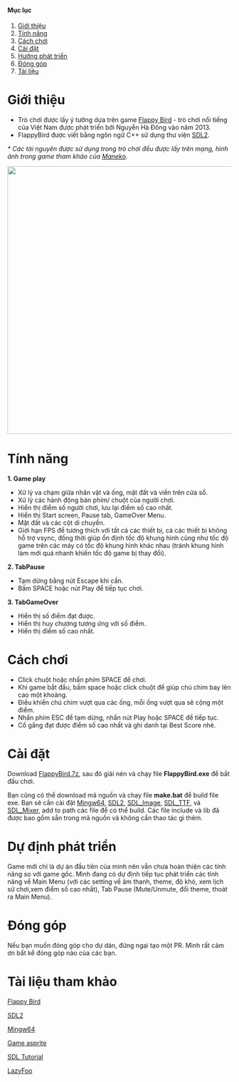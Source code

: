 #### Mục lục
1. [Giới thiệu](#gioi-thieu)
2. [Tính năng](#tinh-nang)
3. [Cách chơi](#choi)
4. [Cài đặt](#cai-dat)
5. [Hướng phát triển](#phat-trien)
6. [Đóng góp](#dong-gop)
6. [Tài liệu](#tham-khao)

# Giới thiệu <a name="gioi-thieu"></a>

* Trò chơi được lấy ý tưởng dựa trên game [Flappy Bird](https://wikipedia.org/wiki/Flappy_Bird) - trò chơi nổi tiếng của Việt Nam được phát triển bởi Nguyễn Hà Đông vào năm 2013.
* FlappyBird được viết bằng ngôn ngữ C++ sử dụng thư viện [SDL2](https://www.libsdl.org/download-2.0.php).

_* Các tài nguyên được sử dụng trong trò chơi đều được lấy trên mạng, hình ảnh trong game tham khảo của [Maneko](https://spritedatabase.net/game/2597)._

<p align="center">
<img width="1080" height="600" src="https://i.imgur.com/ujtC7XA.png">
</p>

# Tính năng <a name="tinh-nang"></a>

**1. Game play**
* Xử lý va chạm giữa nhân vật và ống, mặt đất và viền trên cửa sổ.
* Xử lý các hành động bàn phím/ chuột của người chơi.
* Hiển thị điểm số người chơi, lưu lại điểm số cao nhất.
* Hiển thị Start screen, Pause tab, GameOver Menu. 
* Mặt đất và các cột di chuyển.
* Giới hạn FPS để tương thích với tất cả các thiết bị, cả các thiết bị không hỗ trợ vsync, đồng thời giúp ổn định tốc độ khung hình cũng như tốc độ game trên các máy có tốc độ khung hình khác nhau (tránh khung hình làm mới quá nhanh khiến tốc độ game bị thay đổi).

**2. TabPause**
* Tạm dừng bằng nút Escape khi cần.
* Bấm SPACE hoặc nút Play để tiếp tục chơi.

**3. TabGameOver**
* Hiển thị số điểm đạt được.
* Hiển thị huy chương tương ứng với số điểm.
* Hiển thị điểm số cao nhất.

# Cách chơi <a name="choi"></a>
* Click chuột hoặc nhấn phím SPACE để chơi.
* Khi game bắt đầu, bấm space hoặc click chuột để giúp chú chim bay lên cao một khoảng.
* Điều khiển chú chim vượt qua các ống, mỗi ống vượt qua sẽ cộng một điểm.
* Nhấn phím ESC để tạm dừng, nhấn nút Play hoặc SPACE để tiếp tục.
* Cố gắng đạt được điểm số cao nhất và ghi danh tại Best Score nhé.

# Cài đặt <a name="cai-dat"></a>

Download [FlappyBird.7z](https://github.com/tranduytoan/FlappyBird/releases/download/v1.0/FlappyBird.7z), sau đó giải nén và chạy file **FlappyBird.exe** để bắt đầu chơi.

Bạn cũng có thể download mã nguồn và chạy file **make.bat** để build file exe. Bạn sẽ cần cài đặt [Mingw64](https://sourceforge.net/projects/mingw-w64/files/Toolchains%20targetting%20Win64/Personal%20Builds/mingw-builds/8.1.0/threads-win32/seh/x86_64-8.1.0-release-win32-seh-rt_v6-rev0.7z/download), [SDL2](https://www.libsdl.org/download-2.0.php), [SDL_Image](https://www.libsdl.org/projects/SDL_image), [SDL_TTF](https://www.libsdl.org/projects/SDL_ttf), và [SDL_Mixer](https://www.libsdl.org/projects/SDL_mixer), add to path các file để có thể build. Các file include và lib đã được bao gồm sẵn trong mã nguồn và không cần thao tác gì thêm.

# Dự định phát triển <a name="phat-trien"></a>

Game mới chỉ là dự án đầu tiên của mình nên vẫn chưa hoàn thiện các tính năng so với game gốc. Mình đang có dự định tiếp tục phát triển các tính năng về Main Menu (với các setting về âm thanh, theme, độ khó, xem lịch sử chơi,xem điểm số cao nhất), Tab Pause (Mute/Unmute, đổi theme, thoát ra Main Menu).

# Đóng góp <a name="đong-gop"></a>

Nếu bạn muốn đóng góp cho dự dán, đừng ngại tạo một PR. Mình rất cảm ơn bất kể đóng góp nào của các bạn.

# Tài liệu tham khảo <a name="tham-khao"></a>

[Flappy Bird](https://wikipedia.org/wiki/Flappy_Bird) 

[SDL2](https://wiki.libsdl.org/SDL2/FrontPage)

[Mingw64](https://www.mingw-w64.org/)

[Game asprite](https://spritedatabase.net/game/2597)

[SDL Tutorial](https://youtube.com/playlist?list=PLICuKRn8LCNT2rPm9QVm7qNcQQ-FEAV8N)

[LazyFoo](https://lazyfoo.net/tutorials/SDL/)